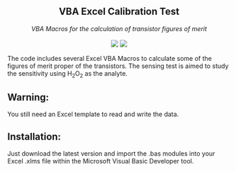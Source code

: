 <h2 align="center">VBA Excel Calibration Test</h2>
<p align="center">
<i>VBA Macros for the calculation of transistor figures of merit</i>
<br>
<br>
<a href="./LICENSE.md"><img src="https://img.shields.io/badge/license-MIT-blue.svg"></a>
<a href="https://github.com/andriandreo/labExcelForms/releases"><img src="https://img.shields.io/github/v/release/andriandreo/labExcelForms"></a>
</p>

The code includes several Excel VBA Macros to calculate some of the figures of merit proper of the transistors. The sensing test is aimed to study the sensitivity using H<sub>2</sub>O<sub>2</sub> as the analyte.

## Warning:

You still need an Excel template to read and write the data.

## Installation:

Just download the latest version and import the .bas modules into your Excel .xlms file within the Microsoft Visual Basic Developer tool.
